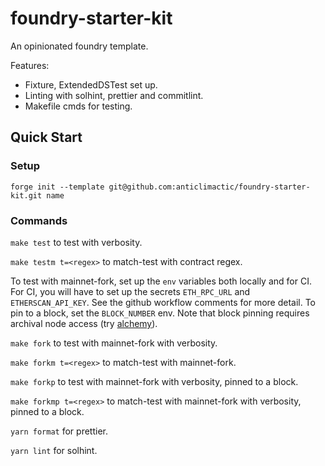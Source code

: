 # foundry-starter-kit

An opinionated foundry template.

Features:
- Fixture, ExtendedDSTest set up.
- Linting with solhint, prettier and commitlint.
- Makefile cmds for testing.

## Quick Start

### Setup

`forge init --template git@github.com:anticlimactic/foundry-starter-kit.git name`

### Commands

`make test` to test with verbosity.

`make testm t=<regex>` to match-test with contract regex.

To test with mainnet-fork, set up the `env` variables both locally and for CI. For CI, you will have to set up the secrets `ETH_RPC_URL` and `ETHERSCAN_API_KEY`. See the github workflow comments for more detail. To pin to a block, set the `BLOCK_NUMBER` env. Note that block pinning requires archival node access (try [alchemy](https://www.alchemy.com/)).

`make fork` to test with mainnet-fork with verbosity.

`make forkm t=<regex>` to match-test with mainnet-fork.

`make forkp` to test with mainnet-fork with verbosity, pinned to a block.

`make forkmp t=<regex>` to match-test with mainnet-fork with verbosity, pinned to a block.

`yarn format` for prettier.

`yarn lint` for solhint.
